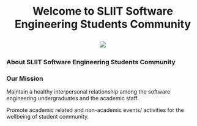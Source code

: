 <h1 align="center" width="100%">
 Welcome to SLIIT Software Engineering Students Community
</p>

<p align="center" width="100%">
  <a href="https://github.com/sliit-foss">
    <img src="https://user-images.githubusercontent.com/50085447/206353416-bdaaed8b-513c-4e09-b818-b6a62a563fa7.png"/>
  </a>
 <p>

### About SLIIT Software Engineering Students Community

### Our Mission
Maintain a healthy interpersonal relationship among the software
engineering undergraduates and the academic staff.

Promote academic related and non-academic events/ activities for the  wellbeing of student community.